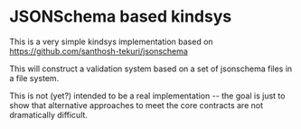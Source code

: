 # JSONSchema based kindsys

This is a very simple kindsys implementation based on https://github.com/santhosh-tekuri/jsonschema

This will construct a validation system based on a set of jsonschema files in a file system.

This is not (yet?) intended to be a real implementation -- the goal is just to show that 
alternative approaches to meet the core contracts are not dramatically difficult.